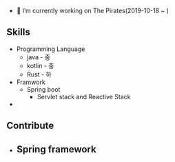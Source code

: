 - 💼 I’m currently working on The Pirates(2019-10-18 ~ )

## Skills
- Programming Language
	- java - 중
	- kotlin - 중
	- Rust - 하
- Framwork
	- Spring boot
		- Servlet stack and Reactive Stack
- 

## Contribute
- Spring framework
	- 